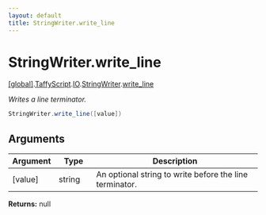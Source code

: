 ```yaml
---
layout: default
title: StringWriter.write_line
---
```


# StringWriter.write_line

[\[global\]]({{site.baseurl}}/docs/).[TaffyScript]({{site.baseurl}}/docs/TaffyScript/).[IO]({{site.baseurl}}/docs/TaffyScript/IO/).[StringWriter]({{site.baseurl}}/docs/TaffyScript/IO/StringWriter/).[write_line]({{site.baseurl}}/docs/TaffyScript/IO/StringWriter/write_line/)

_Writes a line terminator._

```cs
StringWriter.write_line([value])
```

## Arguments

<table>
  <col width="15%">
  <col width="15%">
  <thead>
    <tr>
      <th>Argument</th>
      <th>Type</th>
      <th>Description</th>
    </tr>
  </thead>
  <tbody>
    <tr>
      <td>[value]</td>
      <td>string</td>
      <td>An optional string to write before the line terminator.</td>
    </tr>
  </tbody>
</table>

**Returns:** null
